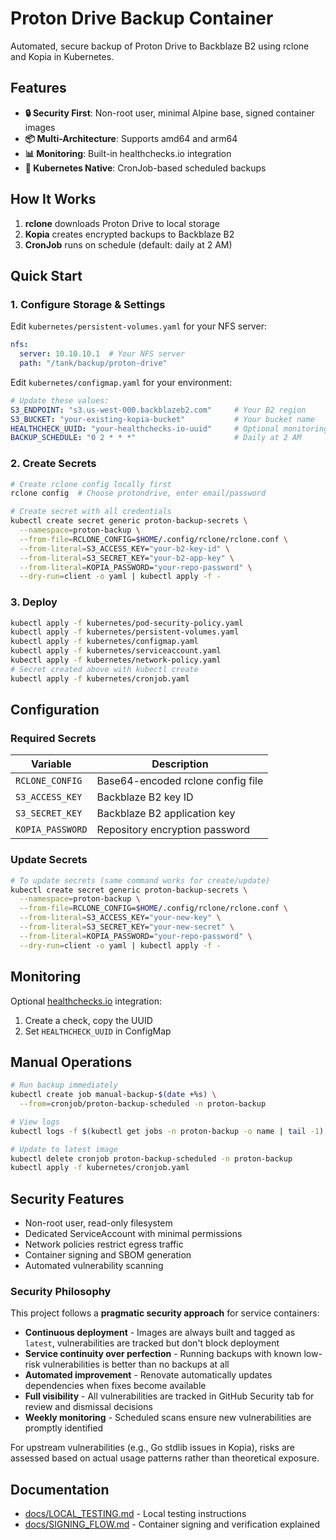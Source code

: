 # Proton Drive Backup Container

Automated, secure backup of Proton Drive to Backblaze B2 using rclone and Kopia in Kubernetes.

## Features

- **🔒 Security First**: Non-root user, minimal Alpine base, signed container images
- **📦 Multi-Architecture**: Supports amd64 and arm64
- **📊 Monitoring**: Built-in healthchecks.io integration
- **🎯 Kubernetes Native**: CronJob-based scheduled backups

## How It Works

1. **rclone** downloads Proton Drive to local storage
2. **Kopia** creates encrypted backups to Backblaze B2
3. **CronJob** runs on schedule (default: daily at 2 AM)

## Quick Start

### 1. Configure Storage & Settings

Edit `kubernetes/persistent-volumes.yaml` for your NFS server:
```yaml
nfs:
  server: 10.10.10.1  # Your NFS server
  path: "/tank/backup/proton-drive"
```

Edit `kubernetes/configmap.yaml` for your environment:
```yaml
# Update these values:
S3_ENDPOINT: "s3.us-west-000.backblazeb2.com"     # Your B2 region
S3_BUCKET: "your-existing-kopia-bucket"           # Your bucket name
HEALTHCHECK_UUID: "your-healthchecks-io-uuid"     # Optional monitoring
BACKUP_SCHEDULE: "0 2 * * *"                      # Daily at 2 AM
```

### 2. Create Secrets

```bash
# Create rclone config locally first
rclone config  # Choose protondrive, enter email/password

# Create secret with all credentials
kubectl create secret generic proton-backup-secrets \
  --namespace=proton-backup \
  --from-file=RCLONE_CONFIG=$HOME/.config/rclone/rclone.conf \
  --from-literal=S3_ACCESS_KEY="your-b2-key-id" \
  --from-literal=S3_SECRET_KEY="your-b2-app-key" \
  --from-literal=KOPIA_PASSWORD="your-repo-password" \
  --dry-run=client -o yaml | kubectl apply -f -
```

### 3. Deploy

```bash
kubectl apply -f kubernetes/pod-security-policy.yaml
kubectl apply -f kubernetes/persistent-volumes.yaml
kubectl apply -f kubernetes/configmap.yaml
kubectl apply -f kubernetes/serviceaccount.yaml
kubectl apply -f kubernetes/network-policy.yaml
# Secret created above with kubectl create
kubectl apply -f kubernetes/cronjob.yaml
```

## Configuration

### Required Secrets

| Variable | Description |
|----------|-------------|
| `RCLONE_CONFIG` | Base64-encoded rclone config file |
| `S3_ACCESS_KEY` | Backblaze B2 key ID |
| `S3_SECRET_KEY` | Backblaze B2 application key |
| `KOPIA_PASSWORD` | Repository encryption password |

### Update Secrets

```bash
# To update secrets (same command works for create/update)
kubectl create secret generic proton-backup-secrets \
  --namespace=proton-backup \
  --from-file=RCLONE_CONFIG=$HOME/.config/rclone/rclone.conf \
  --from-literal=S3_ACCESS_KEY="your-new-key" \
  --from-literal=S3_SECRET_KEY="your-new-secret" \
  --from-literal=KOPIA_PASSWORD="your-repo-password" \
  --dry-run=client -o yaml | kubectl apply -f -
```

## Monitoring

Optional [healthchecks.io](https://healthchecks.io) integration:
1. Create a check, copy the UUID
2. Set `HEALTHCHECK_UUID` in ConfigMap

## Manual Operations

```bash
# Run backup immediately
kubectl create job manual-backup-$(date +%s) \
  --from=cronjob/proton-backup-scheduled -n proton-backup

# View logs
kubectl logs -f $(kubectl get jobs -n proton-backup -o name | tail -1) -n proton-backup

# Update to latest image
kubectl delete cronjob proton-backup-scheduled -n proton-backup
kubectl apply -f kubernetes/cronjob.yaml
```

## Security Features

- Non-root user, read-only filesystem
- Dedicated ServiceAccount with minimal permissions
- Network policies restrict egress traffic
- Container signing and SBOM generation
- Automated vulnerability scanning

### Security Philosophy

This project follows a **pragmatic security approach** for service containers:

- **Continuous deployment** - Images are always built and tagged as `latest`, vulnerabilities are tracked but don't block deployment
- **Service continuity over perfection** - Running backups with known low-risk vulnerabilities is better than no backups at all
- **Automated improvement** - Renovate automatically updates dependencies when fixes become available
- **Full visibility** - All vulnerabilities are tracked in GitHub Security tab for review and dismissal decisions
- **Weekly monitoring** - Scheduled scans ensure new vulnerabilities are promptly identified

For upstream vulnerabilities (e.g., Go stdlib issues in Kopia), risks are assessed based on actual usage patterns rather than theoretical exposure.


## Documentation

- [docs/LOCAL_TESTING.md](docs/LOCAL_TESTING.md) - Local testing instructions
- [docs/SIGNING_FLOW.md](docs/SIGNING_FLOW.md) - Container signing and verification explained

